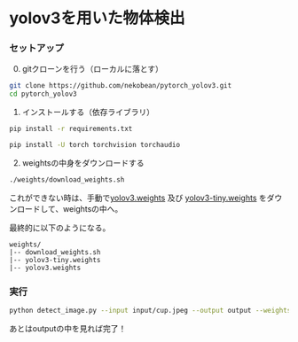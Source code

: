 # yolov3を用いた物体検出

### セットアップ

0. gitクローンを行う（ローカルに落とす）
```bash
git clone https://github.com/nekobean/pytorch_yolov3.git
cd pytorch_yolov3
```

1. インストールする（依存ライブラリ）
```bash
pip install -r requirements.txt
```

```bash
pip install -U torch torchvision torchaudio
```

2. weightsの中身をダウンロードする
```bash
./weights/download_weights.sh
```

これができない時は、手動で[yolov3.weights](https://pystyle.info/pytorch-yolov3-how-to-use-pretrained-model/#:~:text=bash%20%E3%81%8C%E4%BD%BF%E3%81%88%E3%81%AA%E3%81%84%E3%81%AE%E3%81%A7%E3%80%81%E6%89%8B%E5%8B%95%E3%81%A7%20yolov3.weights%20%E5%8F%8A%E3%81%B3%20yolov3%2Dtiny.weights%20%E3%82%92%E3%83%80%E3%82%A6%E3%83%B3%E3%83%AD%E3%83%BC%E3%83%89%E3%81%97%E3%81%A6%E3%80%81weights/%20%E3%83%87%E3%82%A3%E3%83%AC%E3%82%AF%E3%83%88%E3%83%AA%E3%81%AB%E7%BD%AE%E3%81%84%E3%81%A6%E3%81%8F%E3%81%A0%E3%81%95%E3%81%84%E3%80%82) 及び [yolov3-tiny.weights](https://pystyle.info/pytorch-yolov3-how-to-use-pretrained-model/#:~:text=bash%20%E3%81%8C%E4%BD%BF%E3%81%88%E3%81%AA%E3%81%84%E3%81%AE%E3%81%A7%E3%80%81%E6%89%8B%E5%8B%95%E3%81%A7%20yolov3.weights%20%E5%8F%8A%E3%81%B3%20yolov3%2Dtiny.weights%20%E3%82%92%E3%83%80%E3%82%A6%E3%83%B3%E3%83%AD%E3%83%BC%E3%83%89%E3%81%97%E3%81%A6%E3%80%81weights/%20%E3%83%87%E3%82%A3%E3%83%AC%E3%82%AF%E3%83%88%E3%83%AA%E3%81%AB%E7%BD%AE%E3%81%84%E3%81%A6%E3%81%8F%E3%81%A0%E3%81%95%E3%81%84%E3%80%82) をダウンロードして、weightsの中へ。

最終的に以下のようになる。
```
weights/
|-- download_weights.sh
|-- yolov3-tiny.weights
|-- yolov3.weights
```

### 実行
```bash
python detect_image.py --input input/cup.jpeg --output output --weights weights/yolov3.weights --config config/yolov3_coco.yaml
```

あとはoutputの中を見れば完了！
